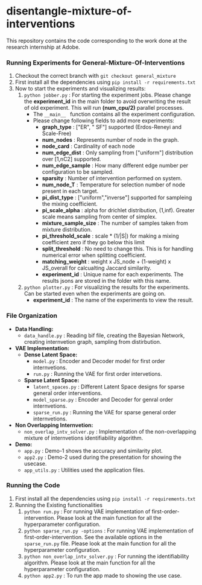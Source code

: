 # disentangle-mixture-of-interventions
This repository contains the code corresponding to the work done at the research internship at Adobe.


### Running Experiments for General-Mixture-Of-Interventions
1. Checkout the correct branch with ```` git checkout general_mixture ````
2. First install all the dependencies using ```` pip install -r requirements.txt ````
3. Now to start the experiments and visualizing results:
	1. ```` python jobber.py ```` : For starting the experiment jobs. Please change the **experiment_id** in the main folder to avoid overwriting the result of old experiment. This will run **(num_cpu/2)** parallel processes.
  		* The ````__main__ ```` function contains all the experiment configuration. 
		* Please change following fields to add more experiments:
			* **graph_type** : ["ER", " SF"] supported (Erdos-Reneyi and Scale-Free)
			* **num_nodes** : Represents number of node in the graph.
			* **node_card** : Cardinality of each node
			* **num_edge_dist** : Only sampling from ["uniform"] distribution over [1,nC2] supported.
			* **num_edge_sample** : How many different edge number per configuration to be sampled. 
			* **sparsity** : Number of intervention performed on system.
			* **num_node_T** : Temperature for selection number of node present in each target.
			* **pi_dist_type** : ["uniform","inverse"] supported for sampleing the mixing coefficient.
			* **pi_scale_alpha** : alpha for drichlet distribution, (1,inf). Greater scale means sampling from center of simplex.
			* **mixture_sample_size** : The number of samples taken from mixture distribution.
			* **pi_threshold_scale** : scale * (1/|S|) for making a mixing coefficient zero if they go below this limit
			* **split_threshold** : No need to change this. This is for handling numerical error when splitting coefficient.
			* **matching_weight** : weight x JS_node + (1-weight) x JS_overall for calcualting Jaccard similarity.
			* **experiment_id** : Unique name for each experiments. The results jsons are stored in the folder with this name.
	2. ```` python plotter.py ```` : For visualizing the results for the experiments. Can be started even when the experiments are going on.
		* **experiment_id** : The name of the experiments to view the result.
  

### File Organization
+ **Data Handling:**
    - ````data_handle.py```` : Reading bif file, creating the Bayesian Network, creating internvetion graph, sampling from distirbution.
+ **VAE Implementation:**
    - **Dense Latent Space:**
        * ```` model.py ```` : Encoder and Decoder model for first order internvetions.
        * ```` run.py ```` : Running the VAE for first order intervetions.
    - **Sparse Latent Space:**
        * ````latent_spaces.py```` : Different Latent Space designs for sparse general order interventions.
        * ````model_sparse.py```` : Encoder and Decoder for genral order internvetions.
        * ````sparse_run.py```` : Running the VAE for sparse general order internvetions.
+ **Non Overlapping Internvetion:**
    - ````non_overlap_intv_solver.py```` : Implementation of the non-overlapping mixture of internvetions identifiability algorithm.
+ **Demo:**
    - ````app.py```` : Demo-1 shows the accuracy and similarity plot.
    - ````app2.py```` : Demo-2 used during the presentation for showing the usecase.
    - ````app_utils.py```` : Utilities used the application files.

### Running the Code
1. First install all the dependencies using ````pip install -r requirements.txt````
2. Running the Existing functionalities
	1. ````python run.py```` : For running VAE implementation of first-order-intervention. Please look at the main function for all the hyperparameter configuration.
	2. ````python sparse_run.py -options```` : For running VAE implementation of first-order-intervention. See the available options in the ````sparse_run.py```` file. Please look at the main function for all the hyperparameter configuration.
	3. ````python non_overlap_intv_solver.py```` : For running the identifiability algorithm. Please look at the main function for all the hyperparameter configuration.
	4. ````python app2.py```` : To run the app made to showing the use case.
